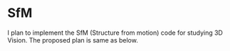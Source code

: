# SfM

I plan to implement the SfM (Structure from motion) code for studying 3D Vision.
The proposed plan is same as below.

